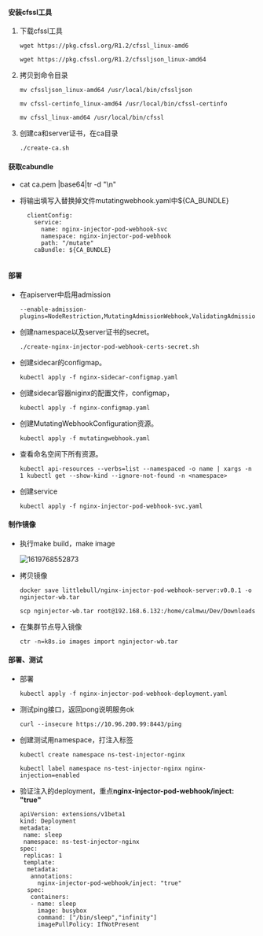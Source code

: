 #### 安装cfssl工具

1. 下载cfssl工具

   ```
   wget https://pkg.cfssl.org/R1.2/cfssl_linux-amd6
   
   wget https://pkg.cfssl.org/R1.2/cfssljson_linux-amd64
   ```

2. 拷贝到命令目录

   ```
   mv cfssljson_linux-amd64 /usr/local/bin/cfssljson
   
   mv cfssl-certinfo_linux-amd64 /usr/local/bin/cfssl-certinfo
   
   mv cfssl_linux-amd64 /usr/local/bin/cfssl
   ```

3. 创建ca和server证书，在ca目录

   ```
   ./create-ca.sh
   ```

   

#### 获取cabundle

- cat ca.pem |base64|tr -d "\n"

- 将输出填写入替换掉文件mutatingwebhook.yaml中${CA_BUNDLE}

  ```
    clientConfig:
      service:
        name: nginx-injector-pod-webhook-svc
        namespace: nginx-injector-pod-webhook
        path: "/mutate"
      caBundle: ${CA_BUNDLE}
  ```

```

```



#### 部署

- 在apiserver中启用admission

  ```shell
  --enable-admission-plugins=NodeRestriction,MutatingAdmissionWebhook,ValidatingAdmissionWebhook
  ```

- 创建namespace以及server证书的secret。

  ```
  ./create-nginx-injector-pod-webhook-certs-secret.sh
  ```

- 创建sidecar的configmap。

  ```
  kubectl apply -f nginx-sidecar-configmap.yaml
  ```

- 创建sidecar容器niginx的配置文件，configmap，

  ```
  kubectl apply -f nginx-configmap.yaml
  ```

- 创建MutatingWebhookConfiguration资源。

  ```
  kubectl apply -f mutatingwebhook.yaml
  ```

- 查看命名空间下所有资源。

  ```
  kubectl api-resources --verbs=list --namespaced -o name | xargs -n 1 kubectl get --show-kind --ignore-not-found -n <namespace>
  ```

- 创建service

  ```
  kubectl apply -f nginx-injector-pod-webhook-svc.yaml
  ```



#### 制作镜像

- 执行make build，make image

  ![1619768552873](C:\Users\wubo0\AppData\Roaming\Typora\typora-user-images\1619768552873.png)

- 拷贝镜像

  ```
  docker save littlebull/nginx-injector-pod-webhook-server:v0.0.1 -o nginjector-wb.tar
  
  scp nginjector-wb.tar root@192.168.6.132:/home/calmwu/Dev/Downloads
  ```

- 在集群节点导入镜像

  ```
  ctr -n=k8s.io images import nginjector-wb.tar
  ```



#### 部署、测试

- 部署

  ```
  kubectl apply -f nginx-injector-pod-webhook-deployment.yaml
  ```

- 测试ping接口，返回pong说明服务ok

  ```
  curl --insecure https://10.96.200.99:8443/ping
  ```


- 创建测试用namespace，打注入标签

  ```
  kubectl create namespace ns-test-injector-nginx
  
  kubectl label namespace ns-test-injector-nginx nginx-injection=enabled
  ```

- 验证注入的deployment，重点**nginx-injector-pod-webhook/inject: "true"**

  ```
  apiVersion: extensions/v1beta1
  kind: Deployment
  metadata:
   name: sleep
   namespace: ns-test-injector-nginx
  spec:
   replicas: 1
   template:
    metadata:
     annotations:
       nginx-injector-pod-webhook/inject: "true"
    spec:
     containers:
     - name: sleep
       image: busybox
       command: ["/bin/sleep","infinity"]
       imagePullPolicy: IfNotPresent
  ```

  

